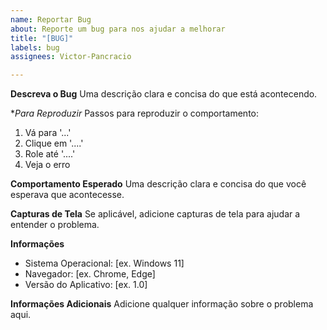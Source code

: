 ```yaml
---
name: Reportar Bug
about: Reporte um bug para nos ajudar a melhorar
title: "[BUG]"
labels: bug
assignees: Victor-Pancracio

---
```


**Descreva o Bug**
Uma descrição clara e concisa do que está acontecendo.

**Para Reproduzir*
Passos para reproduzir o comportamento:
1. Vá para '...'
2. Clique em '....'
3. Role até '....'
4. Veja o erro

**Comportamento Esperado**
Uma descrição clara e concisa do que você esperava que acontecesse.

**Capturas de Tela**
Se aplicável, adicione capturas de tela para ajudar a entender o problema.

**Informações**
 - Sistema Operacional: [ex. Windows 11]
 - Navegador: [ex. Chrome, Edge]
 - Versão do Aplicativo: [ex. 1.0]

**Informações Adicionais**
Adicione qualquer informação sobre o problema aqui.
